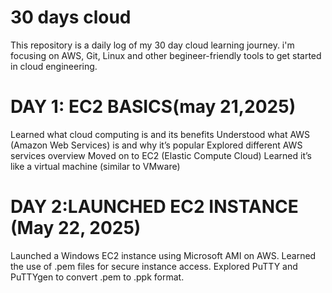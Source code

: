 # 30 days cloud
This repository is a daily log of my 30 day cloud learning journey.
i'm focusing on AWS, Git, Linux and other begineer-friendly tools to get started in cloud engineering.

# DAY 1: EC2 BASICS(may 21,2025)
Learned what cloud computing is and its benefits
Understood what AWS (Amazon Web Services) is and why it’s popular
Explored different AWS services overview
Moved on to EC2 (Elastic Compute Cloud)
Learned it’s like a virtual machine (similar to VMware)

# DAY 2:LAUNCHED EC2 INSTANCE (May 22, 2025)
Launched a Windows EC2 instance using Microsoft AMI on AWS.
Learned the use of .pem files for secure instance access.
Explored PuTTY and PuTTYgen to convert .pem to .ppk format.
